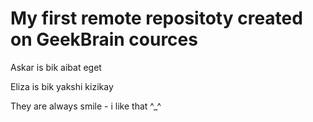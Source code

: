 # My first remote repositoty created on GeekBrain cources

Askar is bik aibat eget

Eliza is bik yakshi kizikay

They are always smile - i like that ^_^
